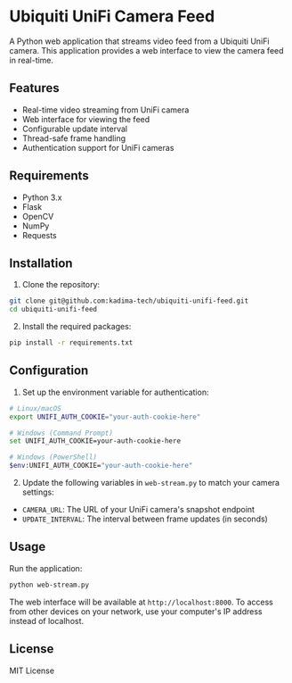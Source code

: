 # Ubiquiti UniFi Camera Feed

A Python web application that streams video feed from a Ubiquiti UniFi camera. This application provides a web interface to view the camera feed in real-time.

## Features

- Real-time video streaming from UniFi camera
- Web interface for viewing the feed
- Configurable update interval
- Thread-safe frame handling
- Authentication support for UniFi cameras

## Requirements

- Python 3.x
- Flask
- OpenCV
- NumPy
- Requests

## Installation

1. Clone the repository:
```bash
git clone git@github.com:kadima-tech/ubiquiti-unifi-feed.git
cd ubiquiti-unifi-feed
```

2. Install the required packages:
```bash
pip install -r requirements.txt
```

## Configuration

1. Set up the environment variable for authentication:
```bash
# Linux/macOS
export UNIFI_AUTH_COOKIE="your-auth-cookie-here"

# Windows (Command Prompt)
set UNIFI_AUTH_COOKIE=your-auth-cookie-here

# Windows (PowerShell)
$env:UNIFI_AUTH_COOKIE="your-auth-cookie-here"
```

2. Update the following variables in `web-stream.py` to match your camera settings:
- `CAMERA_URL`: The URL of your UniFi camera's snapshot endpoint
- `UPDATE_INTERVAL`: The interval between frame updates (in seconds)

## Usage

Run the application:
```bash
python web-stream.py
```

The web interface will be available at `http://localhost:8000`. To access from other devices on your network, use your computer's IP address instead of localhost.

## License

MIT License 